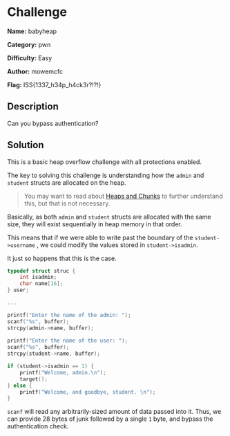 # Challenge

**Name:** babyheap

**Category:** pwn

**Difficulty:** Easy  

**Author:** mowemcfc  

**Flag:** ISS{1337_h34p_h4ck3r?!?!}

## Description

Can you bypass authentication?

## Solution

This is a basic heap overflow challenge with all protections enabled.

The key to solving this challenge is understanding how the `admin` and `student` structs are allocated on the heap.

> You may want to read about [Heaps and Chunks](https://azeria-labs.com/heap-exploitation-part-2-glibc-heap-free-bins/) to further understand this, but that is not necessary.

Basically, as both `admin` and `student` structs are allocated with the same size, they will exist sequentially in heap memory in that order.

This means that if we were able to write past the boundary of the `student->username` , we could modify the values stored in `student->isadmin`.

It just so happens that this is the case.

```c
typedef struct struc {
    int isadmin;
    char name[16];
} user;

...

printf("Enter the name of the admin: ");
scanf("%s", buffer);
strcpy(admin->name, buffer);
    
printf("Enter the name of the user: ");
scanf("%s", buffer);
strcpy(student->name, buffer);

if (student->isadmin == 1) {
    printf("Welcome, admin.\n");
    target();
} else {
    printf("Welcome, and goodbye, student. \n");
}
```

`scanf` will read any arbitrarily-sized amount of data passed into it. Thus, we can provide 28 bytes of junk followed by a single `1` byte, and bypass the authentication check.
